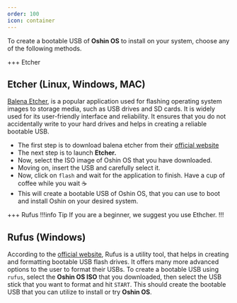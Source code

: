 ```yaml
---
order: 100
icon: container
---
```


To create a bootable USB of **Oshin OS** to install on your system, choose any of the following methods.

+++ Etcher
## Etcher (Linux, Windows, MAC)
[Balena Etcher](https://etcher.balena.io/), is a popular application used for flashing operating system images to storage media, such as USB drives and SD cards. It is widely used for its user-friendly interface and reliability. It ensures that you do not accidentally write to your hard drives and helps in creating a reliable bootable USB. 
- The first step is to download balena etcher from their [official website](https://etcher.balena.io/)
- The next step is to launch **Etcher.**
- Now, select the ISO image of Oshin OS that you have downloaded.
- Moving on, insert the USB and carefully select it.
- Now, click on ``flash`` and wait for the application to finish. Have a cup of coffee while you wait ☕
- This will create a bootable USB of Oshin OS, that you can use to boot and install Oshin on your desired system.

+++ Rufus
!!!info Tip
If you are a beginner, we suggest you use Ethcher.
!!!
## Rufus (Windows)

According to the [official website](https://rufus.ie/), Rufus is a utility tool, that helps in creating and formatting bootable USB flash drives. It offers many more advanced options to the user to format their USBs. To create a bootable USB using ``rufus``, select the **Oshin OS ISO** that you downloaded, then select the USB stick that you want to format and hit ``START``. This should create the bootable USB that you can utilize to install or try **Oshin OS**.

